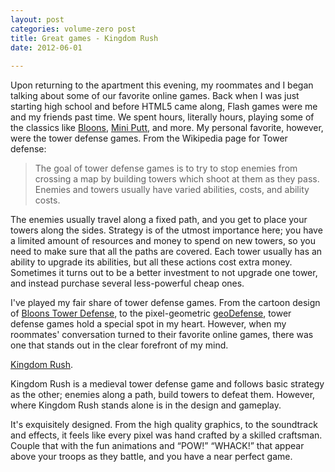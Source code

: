 ```yaml
---
layout: post
categories: volume-zero post
title: Great games - Kingdom Rush
date: 2012-06-01
  
---
```



Upon returning to the apartment this evening, my roommates and I began talking about some of our favorite online games. Back when I was just starting high school and before HTML5 came along, Flash games were me and my friends past time. We spent hours, literally hours, playing some of the classics like [Bloons](http://dregerkq.wordpress.com/2012/06/01/kingdom-rush/ninjakiwi.com/Games/Bloons-Games/Bloons.html), [Mini Putt](http://www.addictinggames.com/sports-games/miniputt.jsp), and more. My personal favorite, however, were the tower defense games. From the Wikipedia page for Tower defense:

> The goal of tower defense games is to try to stop enemies from crossing a map by building towers which shoot at them as they pass. Enemies and towers usually have varied abilities, costs, and ability costs.

The enemies usually travel along a fixed path, and you get to place your towers along the sides. Strategy is of the utmost importance here; you have a limited amount of resources and money to spend on new towers, so you need to make sure that all the paths are covered. Each tower usually has an ability to upgrade its abilities, but all these actions cost extra money. Sometimes it turns out to be a better investment to not upgrade one tower, and instead purchase several less-powerful cheap ones.

I've played my fair share of tower defense games. From the cartoon design of [Bloons Tower Defense](http://ninjakiwi.com/Games/Tower-Defense/Bloons-Tower-Defense.html), to the pixel-geometric [geoDefense](http://criticalthoughtgames.com/geodefense), tower defense games hold a special spot in my heart. However, when my roommates' conversation turned to their favorite online games, there was one that stands out in the clear forefront of my mind.

[Kingdom Rush](http://www.kingdomrush.com/).

Kingdom Rush is a medieval tower defense game and follows basic strategy as the other; enemies along a path, build towers to defeat them. However, where Kingdom Rush stands alone is in the design and gameplay.

It's exquisitely designed. From the high quality graphics, to the soundtrack and effects, it feels like every pixel was hand crafted by a skilled craftsman. Couple that with the fun animations and “POW!” “WHACK!” that appear above your troops as they battle, and you have a near perfect game.
